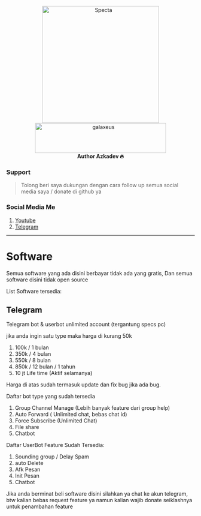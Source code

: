 <p align="center">
    <a href="https://github.com/azkadev">
        <img src="https://telegra.ph/file/e90bdeab8390b8c0d9df2.png" alt="Specta"
            width="312"
            height="312">
    </a>
    <br>
    <a href="https://youtube.com/c/galaxeus">
        <img
            src="https://raw.githubusercontent.com/azkadev/azkadev/main/assets/images/powered_galaxeus.png"
            alt="galaxeus"
            width="350"
            height="80"
        >
    </a>
    <br>
    <b>Author Azkadev 🔥</b>
    <br>
</p>
 

### Support
> Tolong beri saya dukungan dengan cara follow up semua social media saya / donate di github ya

### Social Media Me

1. [Youtube](https://youtube.com/@azkadev)
2. [Telegram](https://t.me/azkadev)
---

# Software
Semua software yang ada disini berbayar tidak ada yang gratis, Dan semua software disini tidak open source 

List Software tersedia:

## Telegram
Telegram bot & userbot unlimited account (tergantung specs pc)

jika anda ingin satu type maka harga di kurang 50k

1. 100k / 1 bulan
2. 350k / 4 bulan
3. 550k / 8 bulan
6. 850k / 12 bulan / 1 tahun
7. 10 jt Life time (Aktif selamanya)

Harga di atas sudah termasuk update dan fix bug jika ada bug.

Daftar bot type yang sudah tersedia

1. Group Channel Manage (Lebih banyak feature dari group help)
2. Auto Forward ( Unlimited chat, bebas chat id)
3. Force Subscribe (Unlimited Chat)
4. File share
5. Chatbot

Daftar UserBot Feature Sudah Tersedia:

1. Sounding group / Delay Spam 
2. auto Delete
3. Afk Pesan
4. Init Pesan
5. Chatbot


Jika anda berminat beli software disini silahkan ya chat ke akun telegram, btw kalian bebas request feature ya namun kalian wajib donate seiklashnya untuk penambahan feature

